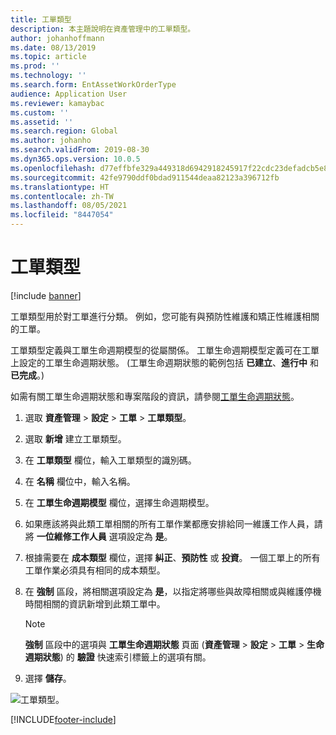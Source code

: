 ```yaml
---
title: 工單類型
description: 本主題說明在資產管理中的工單類型。
author: johanhoffmann
ms.date: 08/13/2019
ms.topic: article
ms.prod: ''
ms.technology: ''
ms.search.form: EntAssetWorkOrderType
audience: Application User
ms.reviewer: kamaybac
ms.custom: ''
ms.assetid: ''
ms.search.region: Global
ms.author: johanho
ms.search.validFrom: 2019-08-30
ms.dyn365.ops.version: 10.0.5
ms.openlocfilehash: d77effbfe329a449318d6942918245917f22cdc23defadcb5e85f02c6c786f6d
ms.sourcegitcommit: 42fe9790ddf0bdad911544deaa82123a396712fb
ms.translationtype: HT
ms.contentlocale: zh-TW
ms.lasthandoff: 08/05/2021
ms.locfileid: "8447054"
---
```

# <a name="work-order-types"></a>工單類型

[!include [banner](../../includes/banner.md)]

 

工單類型用於對工單進行分類。 例如，您可能有與預防性維護和矯正性維護相關的工單。

工單類型定義與工單生命週期模型的從屬關係。 工單生命週期模型定義可在工單上設定的工單生命週期狀態。 (工單生命週期狀態的範例包括 **已建立**、**進行中** 和 **已完成**。)

如需有關工單生命週期狀態和專案階段的資訊，請參閱[工單生命週期狀態](work-order-lifecycle-states.md)。

1. 選取 **資產管理** \> **設定** \> **工單** \> **工單類型**。
2. 選取 **新增** 建立工單類型。
3. 在 **工單類型** 欄位，輸入工單類型的識別碼。
4. 在 **名稱** 欄位中，輸入名稱。
5. 在 **工單生命週期模型** 欄位，選擇生命週期模型。
5. 如果應該將與此類工單相關的所有工單作業都應安排給同一維護工作人員，請將 **一位維修工作人員** 選項設定為 **是**。
6. 根據需要在 **成本類型** 欄位，選擇 **糾正**、**預防性** 或 **投資**。 一個工單上的所有工單作業必須具有相同的成本類型。
7. 在 **強制** 區段，將相關選項設定為 **是**，以指定將哪些與故障相關或與維護停機時間相關的資訊新增到此類工單中。

    > [!NOTE]
    > **強制** 區段中的選項與 **工單生命週期狀態** 頁面 (**資產管理** \> **設定** \> **工單** \> **生命週期狀態**) 的 **驗證** 快速索引標籤上的選項有關。

8. 選擇 **儲存**。

![工單類型。](media/16-setup-for-work-orders.png)


[!INCLUDE[footer-include](../../../includes/footer-banner.md)]